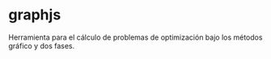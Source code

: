 # graphjs
Herramienta para el cálculo de problemas de optimización bajo los métodos gráfico y dos fases.

